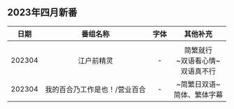 ## 2023年四月新番

日期  | 番组名称 | 字体 | 其他补充
:---:   | :--------: | :---: | :---: 
 | | | |
202304  | 江户前精灵 | - | 简繁就行<br>~双语看心情~<br>双语真不行
202304  | 我的百合乃工作是也！/营业百合 | - | ~简繁日双语~<br>简体、繁体字幕
